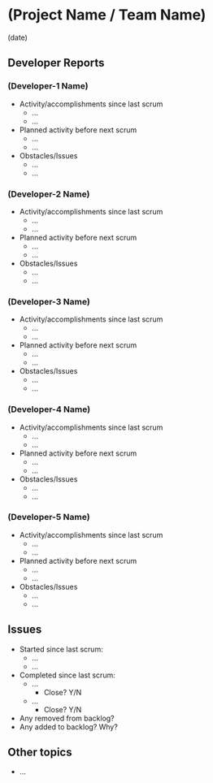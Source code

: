 #   (Project Name / Team Name)

(date)

##  Developer Reports

###  (Developer-1 Name)

-   Activity/accomplishments since last scrum
    -   ...
    -   ...
-   Planned activity before next scrum
    -   ...
    -   ...
-   Obstacles/Issues
    -   ...
    -   ...

###  (Developer-2 Name)

-   Activity/accomplishments since last scrum
    -   ...
    -   ...
-   Planned activity before next scrum
    -   ...
    -   ...
-   Obstacles/Issues
    -   ...
    -   ...

###  (Developer-3 Name)

-   Activity/accomplishments since last scrum
    -   ...
    -   ...
-   Planned activity before next scrum
    -   ...
    -   ...
-   Obstacles/Issues
    -   ...
    -   ...

###  (Developer-4 Name)

-   Activity/accomplishments since last scrum
    -   ...
    -   ...
-   Planned activity before next scrum
    -   ...
    -   ...
-   Obstacles/Issues
    -   ...
    -   ...

###  (Developer-5 Name)

-   Activity/accomplishments since last scrum
    -   ...
    -   ...
-   Planned activity before next scrum
    -   ...
    -   ...
-   Obstacles/Issues
    -   ...
    -   ...

##  Issues

-   Started since last scrum:
    -   ...
    -   ...
-   Completed since last scrum:
    -   ...
        -   Close? Y/N
    -   ...
        -   Close? Y/N
-   Any removed from backlog?
-   Any added to backlog? Why?

##  Other topics

-   ...
